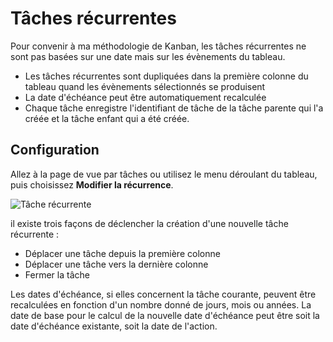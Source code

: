 Tâches récurrentes
===============

Pour convenir à ma méthodologie de Kanban, les tâches récurrentes ne sont pas basées sur une date mais sur les évènements du tableau.

- Les tâches récurrentes sont dupliquées dans la première colonne du tableau quand les évènements sélectionnés se produisent
- La date d'échéance peut être automatiquement recalculée
- Chaque tâche enregistre l'identifiant de tâche de la tâche parente qui l'a créée et la tâche enfant qui a été créée.

Configuration
-------------

Allez à la page de vue par tâches ou utilisez le menu déroulant du tableau, puis choisissez **Modifier la récurrence**.

![Tâche récurrente](http://kanboard.net/screenshots/documentation/recurring-tasks.png)

il existe trois façons de déclencher la création d'une nouvelle tâche récurrente :

- Déplacer une tâche depuis la première colonne
- Déplacer une tâche vers la dernière colonne
- Fermer la tâche

Les dates d'échéance, si elles concernent la tâche courante, peuvent être recalculées en fonction d'un nombre donné de jours, mois ou années.
La date de base pour le calcul de la nouvelle date d'échéance peut être soit la date d'échéance existante, soit la date de l'action.
